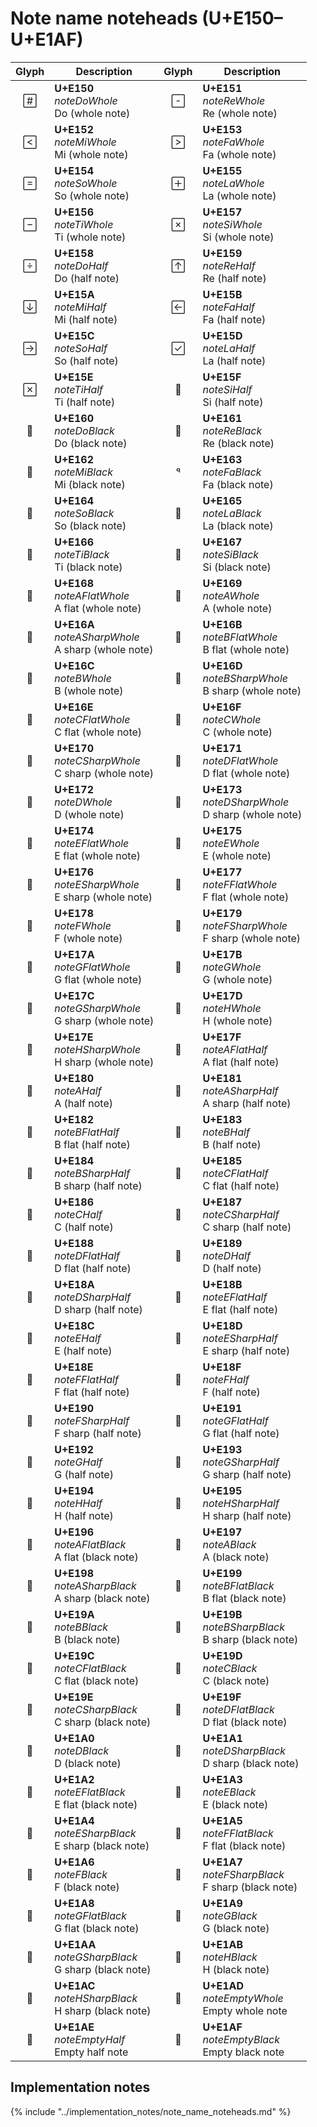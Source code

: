 Note name noteheads (U+E150–U+E1AF)
===================================

| **Glyph** | **Description** | **Glyph** | **Description**
| :-------: | --------------- | :-------: | ---------------
|<span class="bravura_large">&#xe150;</span> | **U+E150**<br/>*noteDoWhole*<br/>Do (whole note) | <span class="bravura_large">&#xe151;</span> | **U+E151**<br/>*noteReWhole*<br/>Re (whole note)
|<span class="bravura_large">&#xe152;</span> | **U+E152**<br/>*noteMiWhole*<br/>Mi (whole note) | <span class="bravura_large">&#xe153;</span> | **U+E153**<br/>*noteFaWhole*<br/>Fa (whole note)
|<span class="bravura_large">&#xe154;</span> | **U+E154**<br/>*noteSoWhole*<br/>So (whole note) | <span class="bravura_large">&#xe155;</span> | **U+E155**<br/>*noteLaWhole*<br/>La (whole note)
|<span class="bravura_large">&#xe156;</span> | **U+E156**<br/>*noteTiWhole*<br/>Ti (whole note) | <span class="bravura_large">&#xe157;</span> | **U+E157**<br/>*noteSiWhole*<br/>Si (whole note)
|<span class="bravura_large">&#xe158;</span> | **U+E158**<br/>*noteDoHalf*<br/>Do (half note) | <span class="bravura_large">&#xe159;</span> | **U+E159**<br/>*noteReHalf*<br/>Re (half note)
|<span class="bravura_large">&#xe15a;</span> | **U+E15A**<br/>*noteMiHalf*<br/>Mi (half note) | <span class="bravura_large">&#xe15b;</span> | **U+E15B**<br/>*noteFaHalf*<br/>Fa (half note)
|<span class="bravura_large">&#xe15c;</span> | **U+E15C**<br/>*noteSoHalf*<br/>So (half note) | <span class="bravura_large">&#xe15d;</span> | **U+E15D**<br/>*noteLaHalf*<br/>La (half note)
|<span class="bravura_large">&#xe15e;</span> | **U+E15E**<br/>*noteTiHalf*<br/>Ti (half note) | <span class="bravura_large">&#xe15f;</span> | **U+E15F**<br/>*noteSiHalf*<br/>Si (half note)
|<span class="bravura_large">&#xe160;</span> | **U+E160**<br/>*noteDoBlack*<br/>Do (black note) | <span class="bravura_large">&#xe161;</span> | **U+E161**<br/>*noteReBlack*<br/>Re (black note)
|<span class="bravura_large">&#xe162;</span> | **U+E162**<br/>*noteMiBlack*<br/>Mi (black note) | <span class="bravura_large">&#xe163;</span> | **U+E163**<br/>*noteFaBlack*<br/>Fa (black note)
|<span class="bravura_large">&#xe164;</span> | **U+E164**<br/>*noteSoBlack*<br/>So (black note) | <span class="bravura_large">&#xe165;</span> | **U+E165**<br/>*noteLaBlack*<br/>La (black note)
|<span class="bravura_large">&#xe166;</span> | **U+E166**<br/>*noteTiBlack*<br/>Ti (black note) | <span class="bravura_large">&#xe167;</span> | **U+E167**<br/>*noteSiBlack*<br/>Si (black note)
|<span class="bravura_large">&#xe168;</span> | **U+E168**<br/>*noteAFlatWhole*<br/>A flat (whole note) | <span class="bravura_large">&#xe169;</span> | **U+E169**<br/>*noteAWhole*<br/>A (whole note)
|<span class="bravura_large">&#xe16a;</span> | **U+E16A**<br/>*noteASharpWhole*<br/>A sharp (whole note) | <span class="bravura_large">&#xe16b;</span> | **U+E16B**<br/>*noteBFlatWhole*<br/>B flat (whole note)
|<span class="bravura_large">&#xe16c;</span> | **U+E16C**<br/>*noteBWhole*<br/>B (whole note) | <span class="bravura_large">&#xe16d;</span> | **U+E16D**<br/>*noteBSharpWhole*<br/>B sharp (whole note)
|<span class="bravura_large">&#xe16e;</span> | **U+E16E**<br/>*noteCFlatWhole*<br/>C flat (whole note) | <span class="bravura_large">&#xe16f;</span> | **U+E16F**<br/>*noteCWhole*<br/>C (whole note)
|<span class="bravura_large">&#xe170;</span> | **U+E170**<br/>*noteCSharpWhole*<br/>C sharp (whole note) | <span class="bravura_large">&#xe171;</span> | **U+E171**<br/>*noteDFlatWhole*<br/>D flat (whole note)
|<span class="bravura_large">&#xe172;</span> | **U+E172**<br/>*noteDWhole*<br/>D (whole note) | <span class="bravura_large">&#xe173;</span> | **U+E173**<br/>*noteDSharpWhole*<br/>D sharp (whole note)
|<span class="bravura_large">&#xe174;</span> | **U+E174**<br/>*noteEFlatWhole*<br/>E flat (whole note) | <span class="bravura_large">&#xe175;</span> | **U+E175**<br/>*noteEWhole*<br/>E (whole note)
|<span class="bravura_large">&#xe176;</span> | **U+E176**<br/>*noteESharpWhole*<br/>E sharp (whole note) | <span class="bravura_large">&#xe177;</span> | **U+E177**<br/>*noteFFlatWhole*<br/>F flat (whole note)
|<span class="bravura_large">&#xe178;</span> | **U+E178**<br/>*noteFWhole*<br/>F (whole note) | <span class="bravura_large">&#xe179;</span> | **U+E179**<br/>*noteFSharpWhole*<br/>F sharp (whole note)
|<span class="bravura_large">&#xe17a;</span> | **U+E17A**<br/>*noteGFlatWhole*<br/>G flat (whole note) | <span class="bravura_large">&#xe17b;</span> | **U+E17B**<br/>*noteGWhole*<br/>G (whole note)
|<span class="bravura_large">&#xe17c;</span> | **U+E17C**<br/>*noteGSharpWhole*<br/>G sharp (whole note) | <span class="bravura_large">&#xe17d;</span> | **U+E17D**<br/>*noteHWhole*<br/>H (whole note)
|<span class="bravura_large">&#xe17e;</span> | **U+E17E**<br/>*noteHSharpWhole*<br/>H sharp (whole note) | <span class="bravura_large">&#xe17f;</span> | **U+E17F**<br/>*noteAFlatHalf*<br/>A flat (half note)
|<span class="bravura_large">&#xe180;</span> | **U+E180**<br/>*noteAHalf*<br/>A (half note) | <span class="bravura_large">&#xe181;</span> | **U+E181**<br/>*noteASharpHalf*<br/>A sharp (half note)
|<span class="bravura_large">&#xe182;</span> | **U+E182**<br/>*noteBFlatHalf*<br/>B flat (half note) | <span class="bravura_large">&#xe183;</span> | **U+E183**<br/>*noteBHalf*<br/>B (half note)
|<span class="bravura_large">&#xe184;</span> | **U+E184**<br/>*noteBSharpHalf*<br/>B sharp (half note) | <span class="bravura_large">&#xe185;</span> | **U+E185**<br/>*noteCFlatHalf*<br/>C flat (half note)
|<span class="bravura_large">&#xe186;</span> | **U+E186**<br/>*noteCHalf*<br/>C (half note) | <span class="bravura_large">&#xe187;</span> | **U+E187**<br/>*noteCSharpHalf*<br/>C sharp (half note)
|<span class="bravura_large">&#xe188;</span> | **U+E188**<br/>*noteDFlatHalf*<br/>D flat (half note) | <span class="bravura_large">&#xe189;</span> | **U+E189**<br/>*noteDHalf*<br/>D (half note)
|<span class="bravura_large">&#xe18a;</span> | **U+E18A**<br/>*noteDSharpHalf*<br/>D sharp (half note) | <span class="bravura_large">&#xe18b;</span> | **U+E18B**<br/>*noteEFlatHalf*<br/>E flat (half note)
|<span class="bravura_large">&#xe18c;</span> | **U+E18C**<br/>*noteEHalf*<br/>E (half note) | <span class="bravura_large">&#xe18d;</span> | **U+E18D**<br/>*noteESharpHalf*<br/>E sharp (half note)
|<span class="bravura_large">&#xe18e;</span> | **U+E18E**<br/>*noteFFlatHalf*<br/>F flat (half note) | <span class="bravura_large">&#xe18f;</span> | **U+E18F**<br/>*noteFHalf*<br/>F (half note)
|<span class="bravura_large">&#xe190;</span> | **U+E190**<br/>*noteFSharpHalf*<br/>F sharp (half note) | <span class="bravura_large">&#xe191;</span> | **U+E191**<br/>*noteGFlatHalf*<br/>G flat (half note)
|<span class="bravura_large">&#xe192;</span> | **U+E192**<br/>*noteGHalf*<br/>G (half note) | <span class="bravura_large">&#xe193;</span> | **U+E193**<br/>*noteGSharpHalf*<br/>G sharp (half note)
|<span class="bravura_large">&#xe194;</span> | **U+E194**<br/>*noteHHalf*<br/>H (half note) | <span class="bravura_large">&#xe195;</span> | **U+E195**<br/>*noteHSharpHalf*<br/>H sharp (half note)
|<span class="bravura_large">&#xe196;</span> | **U+E196**<br/>*noteAFlatBlack*<br/>A flat (black note) | <span class="bravura_large">&#xe197;</span> | **U+E197**<br/>*noteABlack*<br/>A (black note)
|<span class="bravura_large">&#xe198;</span> | **U+E198**<br/>*noteASharpBlack*<br/>A sharp (black note) | <span class="bravura_large">&#xe199;</span> | **U+E199**<br/>*noteBFlatBlack*<br/>B flat (black note)
|<span class="bravura_large">&#xe19a;</span> | **U+E19A**<br/>*noteBBlack*<br/>B (black note) | <span class="bravura_large">&#xe19b;</span> | **U+E19B**<br/>*noteBSharpBlack*<br/>B sharp (black note)
|<span class="bravura_large">&#xe19c;</span> | **U+E19C**<br/>*noteCFlatBlack*<br/>C flat (black note) | <span class="bravura_large">&#xe19d;</span> | **U+E19D**<br/>*noteCBlack*<br/>C (black note)
|<span class="bravura_large">&#xe19e;</span> | **U+E19E**<br/>*noteCSharpBlack*<br/>C sharp (black note) | <span class="bravura_large">&#xe19f;</span> | **U+E19F**<br/>*noteDFlatBlack*<br/>D flat (black note)
|<span class="bravura_large">&#xe1a0;</span> | **U+E1A0**<br/>*noteDBlack*<br/>D (black note) | <span class="bravura_large">&#xe1a1;</span> | **U+E1A1**<br/>*noteDSharpBlack*<br/>D sharp (black note)
|<span class="bravura_large">&#xe1a2;</span> | **U+E1A2**<br/>*noteEFlatBlack*<br/>E flat (black note) | <span class="bravura_large">&#xe1a3;</span> | **U+E1A3**<br/>*noteEBlack*<br/>E (black note)
|<span class="bravura_large">&#xe1a4;</span> | **U+E1A4**<br/>*noteESharpBlack*<br/>E sharp (black note) | <span class="bravura_large">&#xe1a5;</span> | **U+E1A5**<br/>*noteFFlatBlack*<br/>F flat (black note)
|<span class="bravura_large">&#xe1a6;</span> | **U+E1A6**<br/>*noteFBlack*<br/>F (black note) | <span class="bravura_large">&#xe1a7;</span> | **U+E1A7**<br/>*noteFSharpBlack*<br/>F sharp (black note)
|<span class="bravura_large">&#xe1a8;</span> | **U+E1A8**<br/>*noteGFlatBlack*<br/>G flat (black note) | <span class="bravura_large">&#xe1a9;</span> | **U+E1A9**<br/>*noteGBlack*<br/>G (black note)
|<span class="bravura_large">&#xe1aa;</span> | **U+E1AA**<br/>*noteGSharpBlack*<br/>G sharp (black note) | <span class="bravura_large">&#xe1ab;</span> | **U+E1AB**<br/>*noteHBlack*<br/>H (black note)
|<span class="bravura_large">&#xe1ac;</span> | **U+E1AC**<br/>*noteHSharpBlack*<br/>H sharp (black note) | <span class="bravura_large">&#xe1ad;</span> | **U+E1AD**<br/>*noteEmptyWhole*<br/>Empty whole note
|<span class="bravura_large">&#xe1ae;</span> | **U+E1AE**<br/>*noteEmptyHalf*<br/>Empty half note | <span class="bravura_large">&#xe1af;</span> | **U+E1AF**<br/>*noteEmptyBlack*<br/>Empty black note

Implementation notes
---------------------

{% include "../implementation_notes/note_name_noteheads.md" %}